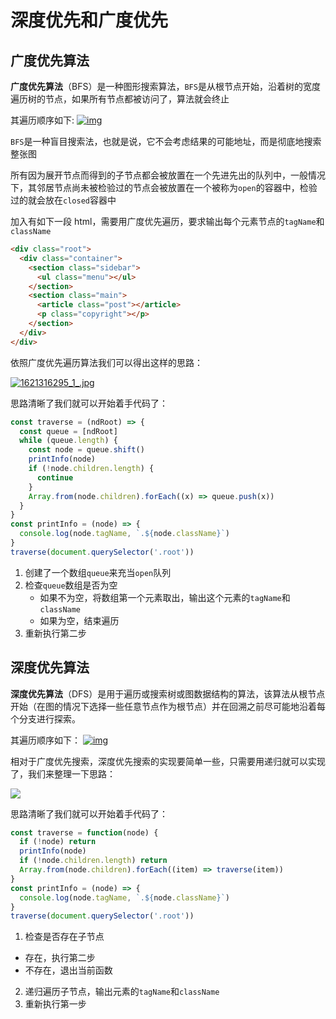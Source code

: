 # 深度优先和广度优先

## 广度优先算法

**广度优先算法**（BFS）是一种图形搜索算法，`BFS`是从根节点开始，沿着树的宽度遍历树的节点，如果所有节点都被访问了，算法就会终止

其遍历顺序如下:
<a data-fancybox title="img" href="https://upload.wikimedia.org/wikipedia/commons/1/1b/Breadth-first_tree.svg">![img](https://upload.wikimedia.org/wikipedia/commons/1/1b/Breadth-first_tree.svg)</a>

`BFS`是一种盲目搜索法，也就是说，它不会考虑结果的可能地址，而是彻底地搜索整张图

所有因为展开节点而得到的子节点都会被放置在一个先进先出的队列中，一般情况下，其邻居节点尚未被检验过的节点会被放置在一个被称为`open`的容器中，检验过的就会放在`closed`容器中

加入有如下一段 html，需要用广度优先遍历，要求输出每个元素节点的`tagName`和`className`

```html
<div class="root">
  <div class="container">
    <section class="sidebar">
      <ul class="menu"></ul>
    </section>
    <section class="main">
      <article class="post"></article>
      <p class="copyright"></p>
    </section>
  </div>
</div>
```

依照广度优先遍历算法我们可以得出这样的思路：

<!-- ```flow
st=>start: 将根节点放
           入open队列
e=>end: 遍历结束
op0=>condition: open队列
                是否为空?
op1=>operation: 遍历open队列
op2=>operation: 推入open队列
cond=>condition: 子节点
                  存在?
st->op0(yes)->op1
op0(no)->e(top)
op1->cond
cond(yes)->op2
cond(no)->op1
op2(left)->op0(left)
``` -->

<a data-fancybox title="1621316295_1_.jpg" href="http://picstore.lliiooiill.cn/1621316295%281%29.jpg">![1621316295_1_.jpg](http://picstore.lliiooiill.cn/1621316295%281%29.jpg)</a>

思路清晰了我们就可以开始着手代码了：

```javascript
const traverse = (ndRoot) => {
  const queue = [ndRoot]
  while (queue.length) {
    const node = queue.shift()
    printInfo(node)
    if (!node.children.length) {
      continue
    }
    Array.from(node.children).forEach((x) => queue.push(x))
  }
}
const printInfo = (node) => {
  console.log(node.tagName, `.${node.className}`)
}
traverse(document.querySelector('.root'))
```

1. 创建了一个数组`queue`来充当`open`队列
2. 检查`queue`数组是否为空
   - 如果不为空，将数组第一个元素取出，输出这个元素的`tagName`和`className`
   - 如果为空，结束遍历
3. 重新执行第二步

## 深度优先算法

**深度优先算法**（DFS）是用于遍历或搜索树或图数据结构的算法，该算法从根节点开始（在图的情况下选择一些任意节点作为根节点）并在回溯之前尽可能地沿着每个分支进行探索。

其遍历顺序如下：
<a data-fancybox title="img" href="https://upload.wikimedia.org/wikipedia/commons/1/1f/Depth-first-tree.svg">![img](https://upload.wikimedia.org/wikipedia/commons/1/1f/Depth-first-tree.svg)</a>

相对于广度优先搜索，深度优先搜索的实现要简单一些，只需要用递归就可以实现了，我们来整理一下思路：

<!-- ```flow
st=>start: 获取根节点
e=>end: 遍历结束
op0=>condition: 根节点是
                否存在?
op2=>operation: 遍历子节点
cond=>condition: 子节点
                  存在?
st->op0(yes)->cond
op0(no)->e(top)
cond(yes)->op2
cond(no)->e
op2(left)->cond(left)
``` -->

<a data-fancybox title="" href="http://picstore.lliiooiill.cn/1621318974%281%29.jpg">![](http://picstore.lliiooiill.cn/1621318974%281%29.jpg)</a>

思路清晰了我们就可以开始着手代码了：

```javascript
const traverse = function(node) {
  if (!node) return
  printInfo(node)
  if (!node.children.length) return
  Array.from(node.children).forEach((item) => traverse(item))
}
const printInfo = (node) => {
  console.log(node.tagName, `.${node.className}`)
}
traverse(document.querySelector('.root'))
```

1. 检查是否存在子节点

- 存在，执行第二步
- 不存在，退出当前函数

2. 递归遍历子节点，输出元素的`tagName`和`className`
3. 重新执行第一步
